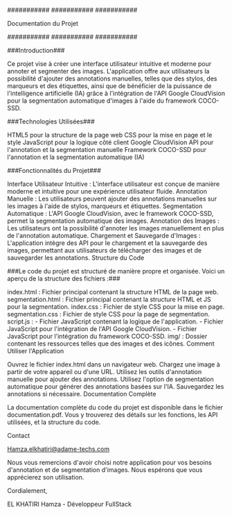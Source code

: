 ###########
###########
###########

Documentation du Projet

###########
###########
###########


###Introduction###

Ce projet vise à créer une interface utilisateur intuitive et moderne pour annoter et segmenter des images. L'application offre aux utilisateurs la possibilité d'ajouter des annotations manuelles, telles que des stylos, des marqueurs et des étiquettes, ainsi que de bénéficier de la puissance de l'intelligence artificielle (IA) grâce à l'intégration de l'API Google CloudVision pour la segmentation automatique d'images à l'aide du framework COCO-SSD.

###Technologies Utilisées###

HTML5 pour la structure de la page web
CSS pour la mise en page et le style
JavaScript pour la logique côté client
Google CloudVision API pour l'annotation et la segmentation manuelle
Framework COCO-SSD pour l'annotation et la segmentation automatique (IA)


###Fonctionnalités du Projet###


Interface Utilisateur Intuitive : L'interface utilisateur est conçue de manière moderne et intuitive pour une expérience utilisateur fluide.
Annotation Manuelle : Les utilisateurs peuvent ajouter des annotations manuelles sur les images à l'aide de stylos, marqueurs et étiquettes.
Segmentation Automatique : L'API Google CloudVision, avec le framework COCO-SSD, permet la segmentation automatique des images.
Annotation des Images : Les utilisateurs ont la possibilité d'annoter les images manuellement en plus de l'annotation automatique.
Chargement et Sauvegarde d'Images : L'application intègre des API pour le chargement et la sauvegarde des images, permettant aux utilisateurs de télécharger des images et de sauvegarder les annotations.
Structure du Code

###Le code du projet est structuré de manière propre et organisée. Voici un aperçu de la structure des fichiers :###

index.html : Fichier principal contenant la structure HTML de la page web.
segmentation.html : Fichier principal contenant la structure HTML et JS pour la segmentation.
index.css : Fichier de style CSS pour la mise en page.
segmentation.css : Fichier de style CSS pour la page de segmentation.
script.js : - Fichier JavaScript contenant la logique de l'application.
	    - Fichier JavaScript pour l'intégration de l'API Google CloudVision.
	    - Fichier JavaScript pour l'intégration du framework COCO-SSD.
img/ : Dossier contenant les ressources telles que des images et des icônes.
Comment Utiliser l'Application

Ouvrez le fichier index.html dans un navigateur web.
Chargez une image à partir de votre appareil ou d'une URL.
Utilisez les outils d'annotation manuelle pour ajouter des annotations.
Utilisez l'option de segmentation automatique pour générer des annotations basées sur l'IA.
Sauvegardez les annotations si nécessaire.
Documentation Complète

La documentation complète du code du projet est disponible dans le fichier documentation.pdf. Vous y trouverez des détails sur les fonctions, les API utilisées, et la structure du code.


Contact

Hamza.elkhatiri@adame-techs.com

Nous vous remercions d'avoir choisi notre application pour vos besoins d'annotation et de segmentation d'images. Nous espérons que vous apprécierez son utilisation.

Cordialement,

EL KHATIRI Hamza - Développeur FullStack